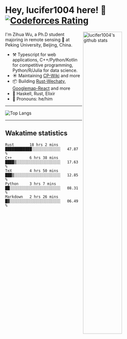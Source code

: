 # Hey, lucifer1004 here! :wave: [![Codeforces Rating](https://cfrating.ihcr.top/?user=lucifer1004&style=flat-square)](https://codeforces.com/profile/lucifer1004)

<img width="50%" align="right" alt="lucifer1004's github stats" src="https://github-readme-stats.vercel.app/api?username=lucifer1004&show_icons=true">

I'm Zihua Wu, a Ph.D student majoring in remote sensing :satellite: at Peking University, Beijing, China.

- :hammer_and_pick: Typescript for web applications, C++/Python/Kotlin for competitive programming, Python/R/Julia for data science.
- :sunny: Maintaining [CP-Wiki](https://cp-wiki.vercel.app) and more 
- :package: Building [Rust-Wechaty](https://github.com/wechaty/rust-wechaty), [Googlemap-React](https://github.com/googlemap-react/googlemap-react) and more
- :seedling: Haskell, Rust, Elixir
- :man: Pronouns: he/him

---

![Top Langs](https://github-readme-stats.vercel.app/api/top-langs/?username=lucifer1004&layout=compact)

---

## Wakatime statistics

<!--START_SECTION:waka-->
```text
Rust       18 hrs 2 mins   ████████████░░░░░░░░░░░░░   47.87 % 
C++        6 hrs 38 mins   ████▒░░░░░░░░░░░░░░░░░░░░   17.63 % 
TeX        4 hrs 50 mins   ███▒░░░░░░░░░░░░░░░░░░░░░   12.85 % 
Python     3 hrs 7 mins    ██░░░░░░░░░░░░░░░░░░░░░░░   08.31 % 
Markdown   2 hrs 26 mins   █▓░░░░░░░░░░░░░░░░░░░░░░░   06.49 % 
```
<!--END_SECTION:waka-->

